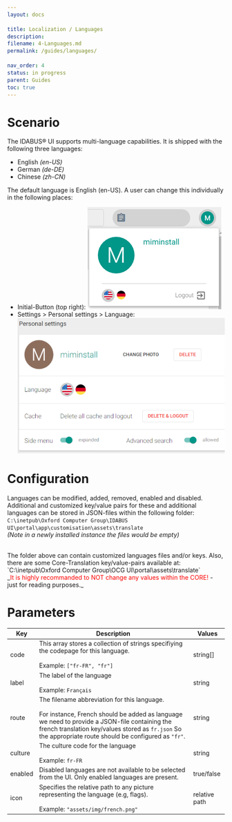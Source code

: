 ```yaml
---
layout: docs

title: Localization / Languages
description:
filename: 4-Languages.md
permalink: /guides/languages/

nav_order: 4
status: in progress
parent: Guides
toc: true
---
```


# Scenario

The IDABUS® UI supports multi-language capabilities. It is shipped with the following three languages:

- English _(en-US)_
- German _(de-DE)_
- Chinese _(zh-CN)_

The default language is English (en-US). A user can change this individually in the following places:

- Initial-Button (top right):
![image.png](/img/image-5f88373f-5d80-40bf-b71b-12955c8c36f0.png)
- Settings > Personal settings > Language:
![image.png](/img/image-ba9b495f-6eaf-4804-8f9e-529d4ba7db19.png)

# Configuration

Languages can be modified, added, removed, enabled and disabled. Additional and customized key/value pairs for these and additional languages can be stored in JSON-files within the following folder:
`C:\inetpub\Oxford Computer Group\IDABUS UI\portal\app\customisation\assets\translate` <br>
_(Note in a newly installed instance the files would be empty)_

<br>
The folder above can contain customized languages files and/or keys. Also, there are some Core-Translation key/value-pairs available at:
`C:\inetpub\Oxford Computer Group\OCG UI\portal\assets\translate` <br>
_<span style="color: red;">It is highly recommanded to NOT change any values within the CORE!</span> - just for reading purposes._

# Parameters

| Key | Description | Values |
|-----|-------------|--------|
| code | This array stores a collection of strings specifiying the codepage for this language.<br><br>Example: `["fr-FR", "fr"]` | string[] |
| label | The label of the language <br><br> Example: `Français` | string |
| route | The filename abbreviation for this language.<br><br>For instance, French should be added as language we need to provide a JSON-file containing the french translation key/values stored as `fr.json` So the appropriate route should be configured as `"fr"`.| string |
| culture | The culture code for the language <br><br> Example: `fr-FR` | string |
| enabled | Disabled languages are not available to be selected from the UI. Only enabled languages are present. | true/false |
| icon | Specifies the relative path to any picture representing the language (e.g, flags).<br><br>Example: `"assets/img/french.png"` | relative path |
